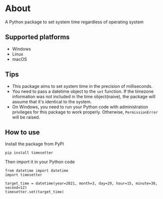 # About
A Python package to set system time regardless of operating system
## Supported platforms
 - Windows
 - Linux
 - macOS
## Tips
 - This package aims to set system time in the precision of milliseconds.
 - You need to pass a datetime object to the `set` function. If the timezone information was not included in the time object(naive), the package will assume that it's identical to the system.
 - On Windows, you need to run your Python code with administration privileges for this package to work properly. Otherwise, `PermissionError` will be raised.
## How to use
Install the package from PyPI
```
pip install timesetter
```
Then import it in your Python code
```
from datetime import datetime
import timesetter

target_time = datetime(year=2021, month=3, day=29, hour=15, minute=38, second=12)
timesetter.set(target_time)
```
